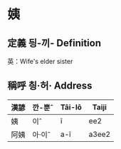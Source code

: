 # 姨
## 定義 딍-끼- Definition




英：Wife's elder sister

## 稱呼 칑·허· Address

漢諺 | 깐-뿐ˆ | Tâi-lô | Taiji
--- | --- | --- | --- 
姨 | 이ˆ | î | ee2 
阿姨 | 아·이ˆ | a-î | a3ee2 
